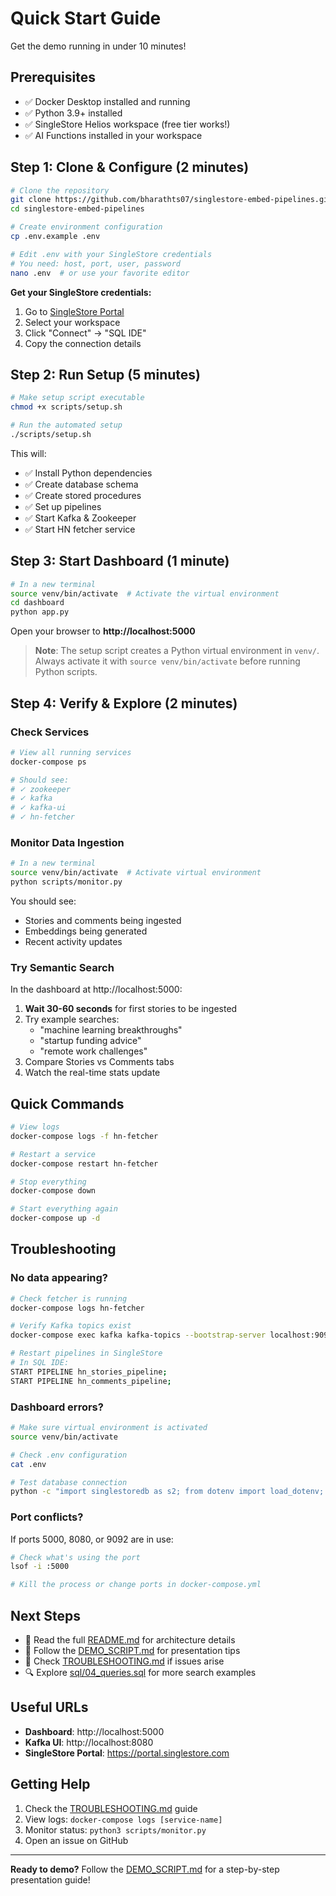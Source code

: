 # Quick Start Guide

Get the demo running in under 10 minutes!

## Prerequisites

- ✅ Docker Desktop installed and running
- ✅ Python 3.9+ installed
- ✅ SingleStore Helios workspace (free tier works!)
- ✅ AI Functions installed in your workspace

## Step 1: Clone & Configure (2 minutes)

```bash
# Clone the repository
git clone https://github.com/bharathts07/singlestore-embed-pipelines.git
cd singlestore-embed-pipelines

# Create environment configuration
cp .env.example .env

# Edit .env with your SingleStore credentials
# You need: host, port, user, password
nano .env  # or use your favorite editor
```

**Get your SingleStore credentials:**
1. Go to [SingleStore Portal](https://portal.singlestore.com)
2. Select your workspace
3. Click "Connect" → "SQL IDE"
4. Copy the connection details

## Step 2: Run Setup (5 minutes)

```bash
# Make setup script executable
chmod +x scripts/setup.sh

# Run the automated setup
./scripts/setup.sh
```

This will:
- ✅ Install Python dependencies
- ✅ Create database schema
- ✅ Create stored procedures
- ✅ Set up pipelines
- ✅ Start Kafka & Zookeeper
- ✅ Start HN fetcher service

## Step 3: Start Dashboard (1 minute)

```bash
# In a new terminal
source venv/bin/activate  # Activate the virtual environment
cd dashboard
python app.py
```

Open your browser to **http://localhost:5000**

> **Note**: The setup script creates a Python virtual environment in `venv/`. Always activate it with `source venv/bin/activate` before running Python scripts.

## Step 4: Verify & Explore (2 minutes)

### Check Services
```bash
# View all running services
docker-compose ps

# Should see:
# ✓ zookeeper
# ✓ kafka  
# ✓ kafka-ui
# ✓ hn-fetcher
```

### Monitor Data Ingestion
```bash
# In a new terminal
source venv/bin/activate  # Activate virtual environment
python scripts/monitor.py
```

You should see:
- Stories and comments being ingested
- Embeddings being generated
- Recent activity updates

### Try Semantic Search

In the dashboard at http://localhost:5000:

1. **Wait 30-60 seconds** for first stories to be ingested
2. Try example searches:
   - "machine learning breakthroughs"
   - "startup funding advice"
   - "remote work challenges"
3. Compare Stories vs Comments tabs
4. Watch the real-time stats update

## Quick Commands

```bash
# View logs
docker-compose logs -f hn-fetcher

# Restart a service
docker-compose restart hn-fetcher

# Stop everything
docker-compose down

# Start everything again
docker-compose up -d
```

## Troubleshooting

### No data appearing?

```bash
# Check fetcher is running
docker-compose logs hn-fetcher

# Verify Kafka topics exist
docker-compose exec kafka kafka-topics --bootstrap-server localhost:9092 --list

# Restart pipelines in SingleStore
# In SQL IDE:
START PIPELINE hn_stories_pipeline;
START PIPELINE hn_comments_pipeline;
```

### Dashboard errors?

```bash
# Make sure virtual environment is activated
source venv/bin/activate

# Check .env configuration
cat .env

# Test database connection
python -c "import singlestoredb as s2; from dotenv import load_dotenv; import os; load_dotenv(); print('Testing...'); s2.connect(host=os.getenv('SINGLESTORE_HOST'), user=os.getenv('SINGLESTORE_USER'), password=os.getenv('SINGLESTORE_PASSWORD')); print('✓ Connected!')"
```

### Port conflicts?

If ports 5000, 8080, or 9092 are in use:

```bash
# Check what's using the port
lsof -i :5000

# Kill the process or change ports in docker-compose.yml
```

## Next Steps

- 📖 Read the full [README.md](README.md) for architecture details
- 🎯 Follow the [DEMO_SCRIPT.md](DEMO_SCRIPT.md) for presentation tips
- 🔧 Check [TROUBLESHOOTING.md](TROUBLESHOOTING.md) if issues arise
- 🔍 Explore [sql/04_queries.sql](sql/04_queries.sql) for more search examples

## Useful URLs

- **Dashboard**: http://localhost:5000
- **Kafka UI**: http://localhost:8080  
- **SingleStore Portal**: https://portal.singlestore.com

## Getting Help

1. Check the [TROUBLESHOOTING.md](TROUBLESHOOTING.md) guide
2. View logs: `docker-compose logs [service-name]`
3. Monitor status: `python3 scripts/monitor.py`
4. Open an issue on GitHub

---

**Ready to demo?** Follow the [DEMO_SCRIPT.md](DEMO_SCRIPT.md) for a step-by-step presentation guide!
